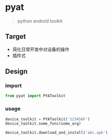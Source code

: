 # pyat

> python android toolkit

## Target

- 简化日常开发中对设备的操作
- 插件式

## Design

### import

```python
from pyat import PYAToolkit
```

### usage

```python
device_toolkit = PYAToolkit('123456F')
device_toolkit.some_func(some_arg)

device_toolkit.download_and_install('abc.apk')
```
